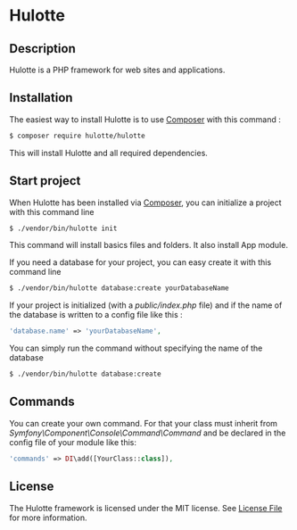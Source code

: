 # Hulotte

## Description
Hulotte is a PHP framework for web sites and applications.

## Installation
The easiest way to install Hulotte is to use [Composer](https://getcomposer.org/) with this command :

```bash
$ composer require hulotte/hulotte
```

This will install Hulotte and all required dependencies.

## Start project
When Hulotte has been installed via [Composer](https://getcomposer.org/), you can initialize a project with this command line

```bash
$ ./vendor/bin/hulotte init
```

This command will install basics files and folders. It also install App module.

If you need a database for your project, you can easy create it with this command line
```bash
$ ./vendor/bin/hulotte database:create yourDatabaseName
```
If your project is initialized (with a _public/index.php_ file) and if the name of the database is written to a config file like this :
```php
'database.name' => 'yourDatabaseName',
```
You can simply run the command without specifying the name of the database
```bash
$ ./vendor/bin/hulotte database:create
```


## Commands
You can create your own command. For that your class must inherit from _Symfony\Component\Console\Command\Command_ and be declared in the config file of your module like this:

```php
'commands' => DI\add([YourClass::class]),
```

## License
The Hulotte framework is licensed under the MIT license. See [License File](LICENSE) for more information.
